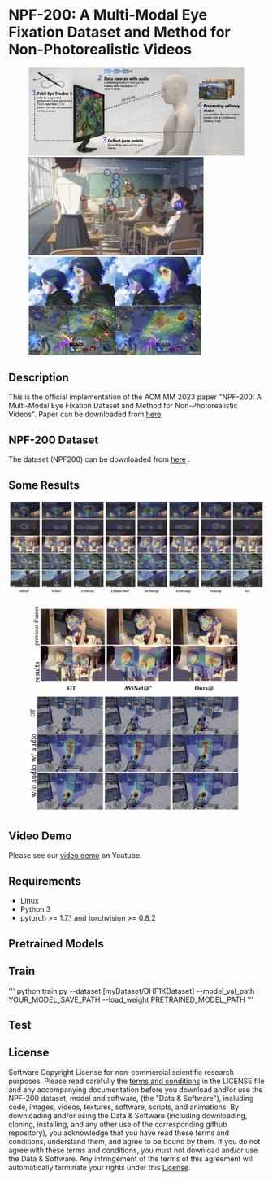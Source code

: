 # NPF-200: A Multi-Modal Eye Fixation Dataset and Method for Non-Photorealistic Videos
<figure class="third">
    <img src="https://github.com/Yangziyu/NPF200/blob/main/img/teaser1.jpg">
    <img src="https://github.com/Yangziyu/NPF200/blob/main/img/teaser2.jpg">
    <img src="https://github.com/Yangziyu/NPF200/blob/main/img/teaser3.jpg">
</figure>


## Description
This is the official implementation of the ACM MM 2023 paper "NPF-200: A Multi-Modal Eye Fixation Dataset and Method for Non-Photorealistic Videos". Paper can be downloaded from [here](https://arxiv.org/pdf/2308.12163v1.pdf).

## NPF-200 Dataset
The dataset (NPF200) can be downloaded from [here](https://figshare.com/s/9b45d1bdc790db3ee843) .

## Some Results
<center>
    <img src="https://github.com/Yangziyu/NPF200/blob/main/img/results1.png">
</center>
<figure class="half">
    <img src="https://github.com/Yangziyu/NPF200/blob/main/img/results2.png">
    <img src="https://github.com/Yangziyu/NPF200/blob/main/img/results3.png">
</figure>


## Video Demo
Please see our [video demo](https://www.youtube.com/watch?v=r4XWogTQEzc) on Youtube.

## Requirements
- Linux
- Python 3
- pytorch >= 1.7.1 and torchvision >= 0.8.2

## Pretrained Models

## Train
'''
python train.py --dataset [myDataset/DHF1KDataset] --model_val_path YOUR_MODEL_SAVE_PATH --load_weight PRETRAINED_MODEL_PATH
'''

## Test

## License
Software Copyright License for non-commercial scientific research purposes. Please read carefully the [terms and conditions](https://github.com/Yangziyu/NPF200/blob/main/LICENSE.md) in the LICENSE file and any accompanying documentation before you download and/or use the NPF-200 dataset, model and software, (the "Data & Software"), including code, images, videos, textures, software, scripts, and animations. By downloading and/or using the Data & Software (including downloading, cloning, installing, and any other use of the corresponding github repository), you acknowledge that you have read these terms and conditions, understand them, and agree to be bound by them. If you do not agree with these terms and conditions, you must not download and/or use the Data & Software. Any infringement of the terms of this agreement will automatically terminate your rights under this [License](https://github.com/Yangziyu/NPF200/blob/main/LICENSE.md).




